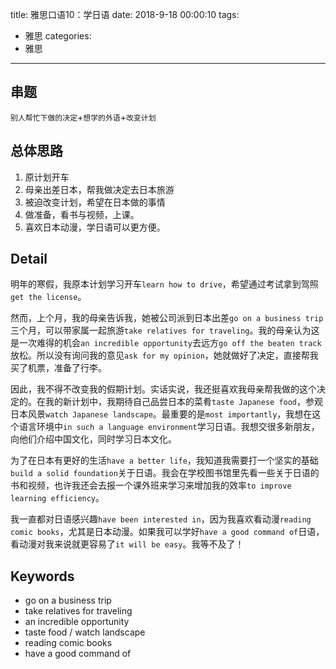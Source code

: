 ﻿title: 雅思口语10：学日语
date: 2018-9-18  00:00:10
tags: 
- 雅思
categories: 
- 雅思

---
## 串题
`别人帮忙下做的决定`+`想学的外语`+`改变计划`

## 总体思路

 1. 原计划开车
 2. 母亲出差日本，帮我做决定去日本旅游
 3. 被迫改变计划，希望在日本做的事情
 4. 做准备，看书与视频，上课。
 5. 喜欢日本动漫，学日语可以更方便。

## Detail

明年的寒假，我原本计划学习开车`learn how to drive`，希望通过考试拿到驾照`get the license`。

然而，上个月，我的母亲告诉我，她被公司派到日本出差`go on a business trip`三个月，可以带家属一起旅游`take relatives for traveling`。我的母亲认为这是一次难得的机会`an incredible opportunity`去远方`go off the beaten track`放松。所以没有询问我的意见`ask for my opinion`，她就做好了决定，直接帮我买了机票，准备了行李。

因此，我不得不改变我的假期计划。实话实说，我还挺喜欢我母亲帮我做的这个决定的。在我的新计划中，我期待自己品尝日本的菜肴`taste Japanese food`，参观日本风景`watch Japanese landscape`。最重要的是`most importantly`，我想在这个语言环境中`in such a language environment`学习日语。我想交很多新朋友，向他们介绍中国文化，同时学习日本文化。

为了在日本有更好的生活`have a better life`，我知道我需要打一个坚实的基础`build a solid foundation`关于日语。我会在学校图书馆里先看一些关于日语的书和视频，也许我还会去报一个课外班来学习来增加我的效率`to improve learning efficiency`。

我一直都对日语感兴趣`have been interested in`，因为我喜欢看动漫`reading comic books`，尤其是日本动漫。如果我可以学好`have a good command of`日语，看动漫对我来说就更容易了`it will be easy`。我等不及了！

## Keywords

 - go on a business trip
 - take relatives for traveling
 - an incredible opportunity
 - taste food / watch landscape
 - reading comic books
 - have a good command of